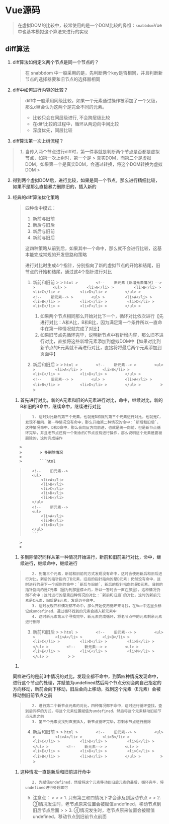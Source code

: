 # Vue源码

> 在虚拟DOM的比较中，较常使用的是一个DOM比较的鼻祖：`snabbdom`Vue中也基本模拟这个算法来进行的实现

## diff算法

1. diff算法如何定义两个节点是同一个节点的？

   > 在 snabbdom 中一般采用的是，先判断两个key是否相同，并且判断新节点的选择器要和旧节点的选择器相同

2. diff中如何进行内容的比较？

   > diff中一般采用同级比较，如果一个元素通过操作被添加了一个父级，那么diif会认为这两个是完全不同的元素。
   >
   >   - 比较只会在同层级进行, 不会跨层级比较
   >   - 在diff比较的过程中，循环从两边向中间比较
   >   - 深度优先，同层比较

3. diff算法第一次上树流程？

> 1. 当传入两个节点进行diff时，第一件事就是判断两个节点是否都是虚拟节点，如第一次上树时，第一个是
     >        真实DOM，而第二个是虚拟DOM，如果第一个是真实DOM，会通过转换，将这个DOM转换为虚拟DOM
     >
2. 得到两个虚拟DOM后，进行比较，如果是同一个节点，那么进行精细比较，如果不是那么直接暴力删除旧的，插入新的

4. 经典的diff算法优化策略

   > 四种命中模式：
   >
   >   1. 新前与旧前
   >   2. 新后与旧后
   >   3. 新后与旧前
   >   4. 新前与旧后
   >
   >   这四种策略从前到后，如果其中一个命中，那么就不会进行比较，这基本能完成常规的开发思路和策略
   >
   >   进行对比时生成4个指针，分别指向了新的虚拟节点的开始和结尾，旧节点的开始和结尾，通过这4个指针进行对比
   >
   >   1. 新前和旧前
          >
          >        ```html
          >        <!--    旧元素【新增元素情况】-->
          >        <ul>
          >        	<li>A</li>
          >        	<li>B</li>
          >        	<li>C</li>
          >        	<li>D</li>
          >        </ul>
          >        <!--    新元素-->
          >        <ul>
          >        	<li>A</li>
          >        	<li>B</li>
          >        	<li>C</li>
          >        	<li>D</li>
          >        	<li>E</li>
          >        	<li>F</li>
          >        </ul>
          >        ```
   >
   >
   >
   >        1.   如果两个节点相同那么开始对比下一个，循环对比依次进行【先进行对比：A和A比，B和B比，因为满足第一个条件所以一直命中在第一种情况就完成了对比】
   >        2.   如果旧节点先循环完毕，说明新节点中有新增内容，那么旧不进行对比，直接将这些新增元素添加到虚拟DOM中【如果对比到新节点的E元素就不再进行对比，直接将将最后两个元素添加到页面中】
   >
   >   2. 新后和旧后
          >
          >        ```html
          >        <!--    新元素-->
          >        <ul>
          >        	<li>A</li>
          >        	<li>B</li>
          >        	<li>C</li>
          >        	<li>D</li>
          >        </ul>
          >        <!--    旧元素-->
          >        <ul>
          >        	<li>A</li>
          >        	<li>B</li>
          >        	<li>D</li>
          >        </ul>
          >        ```
          >
          >
    1. 首先进行对比，新的A元素和旧的A元素进行对比，命中，继续对比，新的B和旧的B命中，继续命中，继续进行对比
   >        1. 这时对比新的第三个元素，也就是D和就的第三个元素进行对比，也就是C，发现不相同，第一种情况没有命中，那么开始第二种情况的命中：`新后和旧后`，这种情况命中，D和D命中，那么会向反方向前进，也就是统一向前，但是新节点循环完毕，并且老节点还有一个剩余的C节点没有进行操作，那么说明这个元素是要被删除的，这时完成操作
          >
          >        > 多删除情况
          >
          >        ```html
   >        <!--    旧元素-->
   >        <ul>
   >        	<li>A</li>
   >        	<li>B</li>
   >        	<li>C</li>
   >        	<li>D</li>
   >        	<li>E</li>
   >        </ul>
   >        <!--    新元素-->
   >        <ul>
   >        	<li>A</li>
   >        	<li>B</li>
   >        	<li>D</li>
   >        </ul>
   >        ```
          >
          >
    1. 多删除情况同样从第一种情况开始进行，新前和旧前进行对比，命中，继续进行，继续命中，继续进行
   >        2. 到第三个元素，新前和旧前的方式发现没有命中，这时会使用新后和旧后进行对比，新后的指针指向了D元素，旧后的指针指向的是D元素；仍然没有命中，这时进行的是下一个规则的命中：`新后与旧前`，新后的指针指向的是D元素，旧前的指针指向的是C元素（因为到那里停止的，所以一暂时会一直在那里），这种情况仍然不命中；这时进行的是第四种情况的对比：`新前和旧后`的对比，这时的新前元素是C元素，旧后是E元素，发现仍不命中。
   >        3. 这时发现四种情况都不命中，那么开始使用循环来寻找，在Vue中这里会标记成undefined，通过循环找到的元素会插入新元素中
   >        4. 这时新元素第三个寻找完毕，新元素完成循环，将老节点中的元素剩余元素进行删除
   >
   >   3. 新前和旧后
          >
          >        ```html
          >        <!--    旧元素-->
          >        <ul>
          >        	<li>A</li>
          >        	<li>B</li>
          >        	<li>C</li>
          >        	<li>D</li>
          >        	<li>E</li>
          >        </ul>
          >        <!--    新元素-->
          >        <ul>
          >        	<li>E</li>
          >        	<li>C</li>
          >        	<li>M</li>
          >        </ul>
          >        ```
          >
          >
    1.
    同样进行的是前3中情况的对比，发现全都不命中，到第四种情况发现命中，进行这个节点的处理，并赋值为undefined然后两个节点分别会向自己指定的方向移动，新前会向下移动，旧后会向上移动，找到这个元素（E元素）会被移动到旧前节点之前
   >        2. 进行第二个新节点元素的对比，四种情况都不命中，这时进行循环查找，查到后同样的方式，将这个元素位置赋值为undefined，然后将这个元素移动旧前节点元素之前
   >        3. 第三个元素没找到直接插入，新节点循环完毕，将剩余节点进行删除
   >
   >   4. 新后和旧前
          >
          >        ```html
          >        <!--    旧元素-->
          >        <ul>
          >        	<li>A</li>
          >        	<li>B</li>
          >        	<li>C</li>
          >        	<li>D</li>
          >        	<li>E</li>
          >        </ul>
          >        <!--    新元素-->
          >        <ul>
          >        	<li>E</li>
          >        	<li>D</li>
          >        	<li>C</li>
          >        	<li>B</li>
          >        	<li>A</li>
          >        </ul>
          >        ```
          >
          >
    1. 这种情况一直是新后和旧前进行命中
   >        2. 先赋值undefined，然后将这个元素移动到旧后元素的最后，循环完毕，将undefined进行处理即可
   >
   >   5. 注意点：
          >
          >        > 1. 只有第三和四情况下才会涉及到运动节点
          >        >   2. ③情况发生时，老节点原来位置会被赋值undefined，移动节点到旧后节点后面
          >        >   3. ④情况发生时，老节点原来位置会被赋值undefined，移动节点到旧前节点前面
